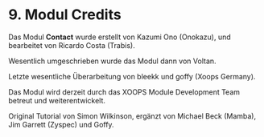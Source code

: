 # 9. Modul Credits

Das Modul **Contact** wurde erstellt von Kazumi Ono (Onokazu), und bearbeitet von Ricardo Costa (Trabis). 

Wesentlich umgeschrieben wurde das Modul dann von Voltan. 

Letzte wesentliche Überarbeitung von bleekk und goffy (Xoops Germany).

Das Modul wird derzeit durch das XOOPS Module Development Team betreut und weiterentwickelt.

Original Tutorial von Simon Wilkinson, ergänzt von Michael Beck (Mamba), Jim Garrett (Zyspec) und Goffy.
